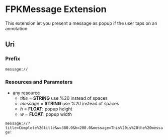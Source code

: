 # FPKMessage Extension

This extension let you present a message as popup if the user taps on an annotation.

## Uri

### Prefix

	message://

### Resources and Parameters

* any resource
	* *title* = **STRING** use %20 instead of spaces
	* *message* = **STRING** use %20 instead of spaces
	* *h* = **FLOAT**: popup height
	* *w* = **FLOAT**: popup width

`message://?title=Complete%20title&w=300.0&h=200.0&message=This%20is%20the%20message!`